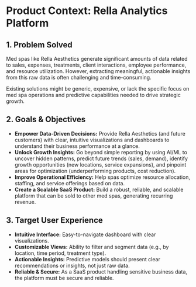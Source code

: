 # Product Context: Rella Analytics Platform

## 1. Problem Solved

Med spas like Rella Aesthetics generate significant amounts of data related to sales, expenses, treatments, client interactions, employee performance, and resource utilization. However, extracting meaningful, actionable insights from this raw data is often challenging and time-consuming.

Existing solutions might be generic, expensive, or lack the specific focus on med spa operations and predictive capabilities needed to drive strategic growth.

## 2. Goals & Objectives

*   **Empower Data-Driven Decisions:** Provide Rella Aesthetics (and future customers) with clear, intuitive visualizations and dashboards to understand their business performance at a glance.
*   **Unlock Growth Insights:** Go beyond simple reporting by using AI/ML to uncover hidden patterns, predict future trends (sales, demand), identify growth opportunities (new locations, service expansions), and pinpoint areas for optimization (underperforming products, cost reduction).
*   **Improve Operational Efficiency:** Help spas optimize resource allocation, staffing, and service offerings based on data.
*   **Create a Scalable SaaS Product:** Build a robust, reliable, and scalable platform that can be sold to other med spas, generating recurring revenue.

## 3. Target User Experience

*   **Intuitive Interface:** Easy-to-navigate dashboard with clear visualizations.
*   **Customizable Views:** Ability to filter and segment data (e.g., by location, time period, treatment type).
*   **Actionable Insights:** Predictive models should present clear recommendations or insights, not just raw data.
*   **Reliable & Secure:** As a SaaS product handling sensitive business data, the platform must be secure and reliable. 